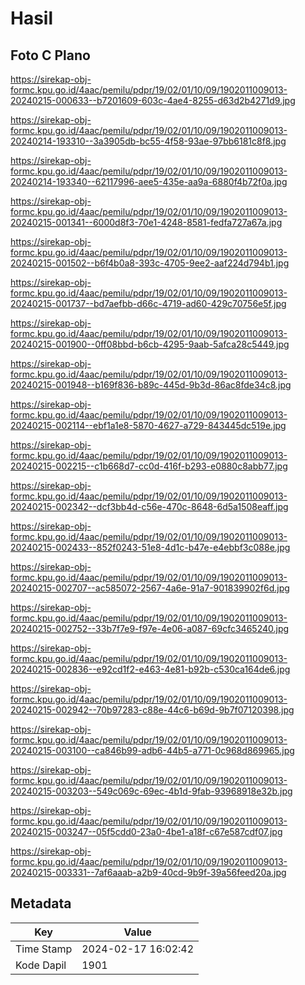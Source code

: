 # Hasil

## Foto C Plano

https://sirekap-obj-formc.kpu.go.id/4aac/pemilu/pdpr/19/02/01/10/09/1902011009013-20240215-000633--b7201609-603c-4ae4-8255-d63d2b4271d9.jpg

https://sirekap-obj-formc.kpu.go.id/4aac/pemilu/pdpr/19/02/01/10/09/1902011009013-20240214-193310--3a3905db-bc55-4f58-93ae-97bb6181c8f8.jpg

https://sirekap-obj-formc.kpu.go.id/4aac/pemilu/pdpr/19/02/01/10/09/1902011009013-20240214-193340--62117996-aee5-435e-aa9a-6880f4b72f0a.jpg

https://sirekap-obj-formc.kpu.go.id/4aac/pemilu/pdpr/19/02/01/10/09/1902011009013-20240215-001341--6000d8f3-70e1-4248-8581-fedfa727a67a.jpg

https://sirekap-obj-formc.kpu.go.id/4aac/pemilu/pdpr/19/02/01/10/09/1902011009013-20240215-001502--b6f4b0a8-393c-4705-9ee2-aaf224d794b1.jpg

https://sirekap-obj-formc.kpu.go.id/4aac/pemilu/pdpr/19/02/01/10/09/1902011009013-20240215-001737--bd7aefbb-d66c-4719-ad60-429c70756e5f.jpg

https://sirekap-obj-formc.kpu.go.id/4aac/pemilu/pdpr/19/02/01/10/09/1902011009013-20240215-001900--0ff08bbd-b6cb-4295-9aab-5afca28c5449.jpg

https://sirekap-obj-formc.kpu.go.id/4aac/pemilu/pdpr/19/02/01/10/09/1902011009013-20240215-001948--b169f836-b89c-445d-9b3d-86ac8fde34c8.jpg

https://sirekap-obj-formc.kpu.go.id/4aac/pemilu/pdpr/19/02/01/10/09/1902011009013-20240215-002114--ebf1a1e8-5870-4627-a729-843445dc519e.jpg

https://sirekap-obj-formc.kpu.go.id/4aac/pemilu/pdpr/19/02/01/10/09/1902011009013-20240215-002215--c1b668d7-cc0d-416f-b293-e0880c8abb77.jpg

https://sirekap-obj-formc.kpu.go.id/4aac/pemilu/pdpr/19/02/01/10/09/1902011009013-20240215-002342--dcf3bb4d-c56e-470c-8648-6d5a1508eaff.jpg

https://sirekap-obj-formc.kpu.go.id/4aac/pemilu/pdpr/19/02/01/10/09/1902011009013-20240215-002433--852f0243-51e8-4d1c-b47e-e4ebbf3c088e.jpg

https://sirekap-obj-formc.kpu.go.id/4aac/pemilu/pdpr/19/02/01/10/09/1902011009013-20240215-002707--ac585072-2567-4a6e-91a7-901839902f6d.jpg

https://sirekap-obj-formc.kpu.go.id/4aac/pemilu/pdpr/19/02/01/10/09/1902011009013-20240215-002752--33b7f7e9-f97e-4e06-a087-69cfc3465240.jpg

https://sirekap-obj-formc.kpu.go.id/4aac/pemilu/pdpr/19/02/01/10/09/1902011009013-20240215-002836--e92cd1f2-e463-4e81-b92b-c530ca164de6.jpg

https://sirekap-obj-formc.kpu.go.id/4aac/pemilu/pdpr/19/02/01/10/09/1902011009013-20240215-002942--70b97283-c88e-44c6-b69d-9b7f07120398.jpg

https://sirekap-obj-formc.kpu.go.id/4aac/pemilu/pdpr/19/02/01/10/09/1902011009013-20240215-003100--ca846b99-adb6-44b5-a771-0c968d869965.jpg

https://sirekap-obj-formc.kpu.go.id/4aac/pemilu/pdpr/19/02/01/10/09/1902011009013-20240215-003203--549c069c-69ec-4b1d-9fab-93968918e32b.jpg

https://sirekap-obj-formc.kpu.go.id/4aac/pemilu/pdpr/19/02/01/10/09/1902011009013-20240215-003247--05f5cdd0-23a0-4be1-a18f-c67e587cdf07.jpg

https://sirekap-obj-formc.kpu.go.id/4aac/pemilu/pdpr/19/02/01/10/09/1902011009013-20240215-003331--7af6aaab-a2b9-40cd-9b9f-39a56feed20a.jpg


## Metadata

| Key        | Value               |
| ---------- | ------------------- |
| Time Stamp | 2024-02-17 16:02:42 |
| Kode Dapil | 1901                |



